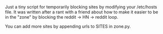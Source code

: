 Just a tiny script for temporarily blocking sites by modifying your /etc/hosts file.
It was written after a rant with a friend about how to make it easier to be in the "zone"
by blocking the reddit -> HN -> reddit loop. 

You can add more sites by appending urls to SITES in zone.py.
